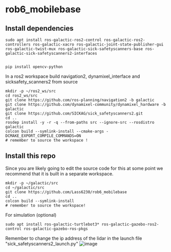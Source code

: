 # rob6_mobilebase


## Install dependencies
```
sudo apt install ros-galactic-ros2-control ros-galactic-ros2-controllers ros-galactic-xacro ros-galactic-joint-state-publisher-gui ros-galactic-twist-mux ros-galactic-sick-safetyscanners-base ros-galactic-sick-safetyscanners2-interfaces


pip install opencv-python
```


In a ros2 workspace build navigation2, dynamixel_interface and sicksafety_scanners2 from source 
```
mkdir -p ~/ros2_ws/src
cd ros2_ws/src
git clone https://github.com/ros-planning/navigation2 -b galactic
git clone https://github.com/dynamixel-community/dynamixel_hardware -b galactic
git clone https://github.com/SICKAG/sick_safetyscanners2.git 
cd ..
rosdep install -y -r -q --from-paths src --ignore-src --rosdistro galactic
colcon build --symlink-install --cmake-args -DCMAKE_EXPORT_COMPILE_COMMANDS=ON
# remember to source the workspace !
```

## Install this repo
Since you are likely going to edit the source code for this at some point we recommend that it is built in a separate workspace.
```
mkdir -p ~/galactic/src
cd ~/galactic/src
git clone https://github.com/Lass6230/rob6_mobilebase
cd ..
colcon build --symlink-install
# remember to source the workspace!
```



For simulation (optional)
```
sudo apt install ros-galactic-turtlebot3* ros-galactic-gazebo-ros2-control ros-galactic-gazebo-ros-pkgs
```

Remember to change the ip address of the lidar in the launch file "sick_safetyscanners2_launch.py"
![image](https://user-images.githubusercontent.com/72868875/221827761-76bf8fb8-b73b-453e-bda0-a2229671764b.png)